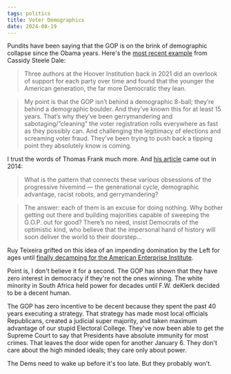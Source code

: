 ```yaml
---
tags: politics
title: Voter Demographics
date: 2024-08-19
---
```


Pundits have been saying that the GOP is on the brink of demographic collapse since the Obama years. Here's the [most recent example](https://cassidysteeledale.substack.com/p/potential-futures-for-the-gop) from Cassidy Steele Dale:

> Three authors at the Hoover Institution back in 2021 did an overlook of support for each party over time and found that the younger the American generation, the far more Democratic they lean.

> My point is that the GOP isn’t behind a demographic 8-ball; they’re behind a demographic boulder. And they’ve known this for at least 15 years. That’s why they’ve been gerrymandering and sabotaging/”cleaning” the voter registration rolls everywhere as fast as they possibly can. And challenging the legitimacy of elections and screaming voter fraud. They’ve been trying to push back a tipping point they absolutely know is coming.

I trust the words of Thomas Frank much more. And [his article](https://harpers.org/archive/2014/01/donkey-business/) came out in 2014:

> What is the pattern that connects these various obsessions of the progressive hivemind — the generational cycle, demographic advantage, racist robots, and gerrymandering?

> The answer: each of them is an excuse for doing nothing. Why bother getting out there and building majorities capable of sweeping the G.O.P. out for good? There’s no need, insist Democrats of the optimistic kind, who believe that the impersonal hand of history will soon deliver the world to their doorstep...

Ruy Teixeira grifted on this idea of an impending domination by the Left for ages until [finally decamping for the American Enterprise Institute](https://www.politico.com/news/magazine/2022/07/15/capital-city-ruy-teixeira-american-enterprise-institute-00045819). 

Point is, I don't believe it for a second. The GOP has shown that they have zero interest in democracy if they're not the ones winning. The white minority in South Africa held power for decades until F.W. deKlerk decided to be a decent human. 

The GOP has zero incentive to be decent because they spent the past 40 years executing a strategy. That strategy has made most local officials Republicans, created a judicial super majority, and taken maximum advantage of our stupid Electoral College. They've now been able to get the Supreme Court to say that Presidents have absolute immunity for most crimes. That leaves the door wide open for another January 6. They don't care about the high minded ideals; they care only about power. 

The Dems need to wake up before it's too late. But they probably won't.
